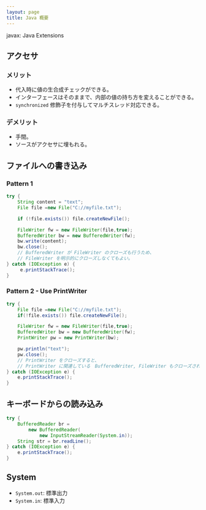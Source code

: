 ```yaml
---
layout: page
title: Java 概要
---
```


javax: Java Extensions

## アクセサ

### メリット

* 代入時に値の生合成チェックができる。
* インターフェースはそのままで、内部の値の持ち方を変えることができる。
* `synchronized` 修飾子を付与してマルチスレッド対応できる。

### デメリット

* 手間。
* ソースがアクセサに埋もれる。

## ファイルへの書き込み

### Pattern 1

```java
try {
    String content = "text";
    File file =new File("C://myfile.txt");

    if (!file.exists()) file.createNewFile();

    FileWriter fw = new FileWriter(file,true);
    BufferedWriter bw = new BufferedWriter(fw);
    bw.write(content);
    bw.close();
    // BufferedWriter が FileWriter のクローズも行うため、
    // FileWriter を明示的にクローズしなくてもよい。
} catch (IOException e) {
     e.printStackTrace();
}
```
 
 ### Pattern 2 - Use PrintWriter
 
```java
try {
    File file =new File("C://myfile.txt");
    if(!file.exists()) file.createNewFile();

    FileWriter fw = new FileWriter(file,true);
    BufferedWriter bw = new BufferedWriter(fw);
    PrintWriter pw = new PrintWriter(bw);

    pw.println("text");
    pw.close();
    // PrintWriter をクローズすると、
    // PrintWriter に関連している　BufferedWriter, FileWriter もクローズされます。
} catch (IOException e) {
    e.printStackTrace();
}
```

## キーボードからの読み込み

```java
try {
    BufferedReader br =
        new BufferedReader(
            new InputStreamReader(System.in));
    String str = br.readLine();
} catch (IOException e) {
    e.printStackTrace();
}
```

## System

* `System.out`: 標準出力
* `System.in`: 標準入力
